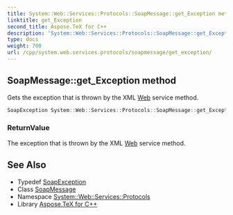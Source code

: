 ```yaml
---
title: System::Web::Services::Protocols::SoapMessage::get_Exception method
linktitle: get_Exception
second_title: Aspose.TeX for C++
description: 'System::Web::Services::Protocols::SoapMessage::get_Exception method. Gets the exception that is thrown by the XML Web service method in C++.'
type: docs
weight: 700
url: /cpp/system.web.services.protocols/soapmessage/get_exception/
---
```

## SoapMessage::get_Exception method


Gets the exception that is thrown by the XML [Web](../../../system.web/) service method.

```cpp
SoapException System::Web::Services::Protocols::SoapMessage::get_Exception()
```


### ReturnValue

The exception that is thrown by the XML [Web](../../../system.web/) service method.

## See Also

* Typedef [SoapException](../../soapexception/)
* Class [SoapMessage](../)
* Namespace [System::Web::Services::Protocols](../../)
* Library [Aspose.TeX for C++](../../../)
